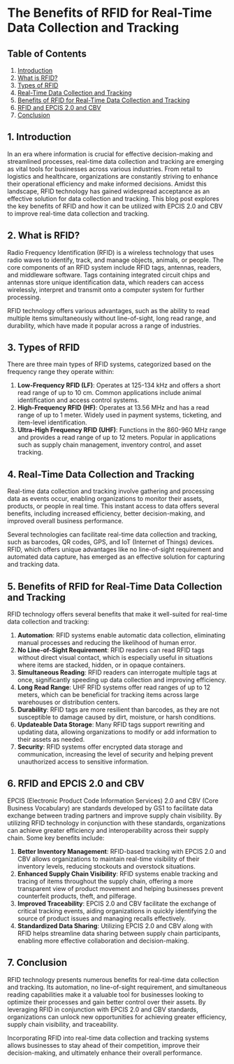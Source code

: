 # The Benefits of RFID for Real-Time Data Collection and Tracking

## Table of Contents
1. [Introduction](#introduction)
2. [What is RFID?](#what-is-rfid)
3. [Types of RFID](#types-of-rfid)
4. [Real-Time Data Collection and Tracking](#real-time-data-collection-and-tracking)
5. [Benefits of RFID for Real-Time Data Collection and Tracking](#benefits-of-rfid-for-real-time-data-collection-and-tracking)
6. [RFID and EPCIS 2.0 and CBV](#rfid-and-epcis-20-and-cbv)
7. [Conclusion](#conclusion)

## 1. Introduction <a name="introduction"></a>
In an era where information is crucial for effective decision-making and streamlined processes, real-time data collection and tracking are emerging as vital tools for businesses across various industries. From retail to logistics and healthcare, organizations are constantly striving to enhance their operational efficiency and make informed decisions. Amidst this landscape, RFID technology has gained widespread acceptance as an effective solution for data collection and tracking. This blog post explores the key benefits of RFID and how it can be utilized with EPCIS 2.0 and CBV to improve real-time data collection and tracking.

## 2. What is RFID? <a name="what-is-rfid"></a>
Radio Frequency Identification (RFID) is a wireless technology that uses radio waves to identify, track, and manage objects, animals, or people. The core components of an RFID system include RFID tags, antennas, readers, and middleware software. Tags containing integrated circuit chips and antennas store unique identification data, which readers can access wirelessly, interpret and transmit onto a computer system for further processing.

RFID technology offers various advantages, such as the ability to read multiple items simultaneously without line-of-sight, long read range, and durability, which have made it popular across a range of industries.

## 3. Types of RFID <a name="types-of-rfid"></a>
There are three main types of RFID systems, categorized based on the frequency range they operate within:

1. **Low-Frequency RFID (LF)**: Operates at 125-134 kHz and offers a short read range of up to 10 cm. Common applications include animal identification and access control systems.
2. **High-Frequency RFID (HF)**: Operates at 13.56 MHz and has a read range of up to 1 meter. Widely used in payment systems, ticketing, and item-level identification.
3. **Ultra-High Frequency RFID (UHF)**: Functions in the 860-960 MHz range and provides a read range of up to 12 meters. Popular in applications such as supply chain management, inventory control, and asset tracking.

## 4. Real-Time Data Collection and Tracking <a name="real-time-data-collection-and-tracking"></a>
Real-time data collection and tracking involve gathering and processing data as events occur, enabling organizations to monitor their assets, products, or people in real time. This instant access to data offers several benefits, including increased efficiency, better decision-making, and improved overall business performance.

Several technologies can facilitate real-time data collection and tracking, such as barcodes, QR codes, GPS, and IoT (Internet of Things) devices. RFID, which offers unique advantages like no line-of-sight requirement and automated data capture, has emerged as an effective solution for capturing and tracking data.

## 5. Benefits of RFID for Real-Time Data Collection and Tracking <a name="benefits-of-rfid-for-real-time-data-collection-and-tracking"></a>
RFID technology offers several benefits that make it well-suited for real-time data collection and tracking:

1. **Automation**: RFID systems enable automatic data collection, eliminating manual processes and reducing the likelihood of human error.
2. **No Line-of-Sight Requirement**: RFID readers can read RFID tags without direct visual contact, which is especially useful in situations where items are stacked, hidden, or in opaque containers.
3. **Simultaneous Reading**: RFID readers can interrogate multiple tags at once, significantly speeding up data collection and improving efficiency.
4. **Long Read Range**: UHF RFID systems offer read ranges of up to 12 meters, which can be beneficial for tracking items across large warehouses or distribution centers.
5. **Durability**: RFID tags are more resilient than barcodes, as they are not susceptible to damage caused by dirt, moisture, or harsh conditions.
6. **Updateable Data Storage**: Many RFID tags support rewriting and updating data, allowing organizations to modify or add information to their assets as needed.
7. **Security**: RFID systems offer encrypted data storage and communication, increasing the level of security and helping prevent unauthorized access to sensitive information.

## 6. RFID and EPCIS 2.0 and CBV <a name="rfid-and-epcis-20-and-cbv"></a>
EPCIS (Electronic Product Code Information Services) 2.0 and CBV (Core Business Vocabulary) are standards developed by GS1 to facilitate data exchange between trading partners and improve supply chain visibility. By utilizing RFID technology in conjunction with these standards, organizations can achieve greater efficiency and interoperability across their supply chain. Some key benefits include:

1. **Better Inventory Management**: RFID-based tracking with EPCIS 2.0 and CBV allows organizations to maintain real-time visibility of their inventory levels, reducing stockouts and overstock situations.
2. **Enhanced Supply Chain Visibility**: RFID systems enable tracking and tracing of items throughout the supply chain, offering a more transparent view of product movement and helping businesses prevent counterfeit products, theft, and pilferage.
3. **Improved Traceability**: EPCIS 2.0 and CBV facilitate the exchange of critical tracking events, aiding organizations in quickly identifying the source of product issues and managing recalls effectively.
4. **Standardized Data Sharing**: Utilizing EPCIS 2.0 and CBV along with RFID helps streamline data sharing between supply chain participants, enabling more effective collaboration and decision-making.

## 7. Conclusion <a name="conclusion"></a>
RFID technology presents numerous benefits for real-time data collection and tracking. Its automation, no line-of-sight requirement, and simultaneous reading capabilities make it a valuable tool for businesses looking to optimize their processes and gain better control over their assets. By leveraging RFID in conjunction with EPCIS 2.0 and CBV standards, organizations can unlock new opportunities for achieving greater efficiency, supply chain visibility, and traceability.

Incorporating RFID into real-time data collection and tracking systems allows businesses to stay ahead of their competition, improve their decision-making, and ultimately enhance their overall performance.